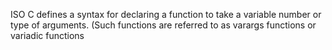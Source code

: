 ISO C defines a syntax for declaring a function to take a variable number or type of arguments. (Such functions are referred to as varargs functions or variadic functions
